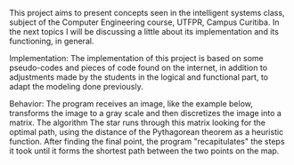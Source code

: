 This project aims to present concepts seen in the intelligent systems class, subject of the Computer Engineering course, UTFPR, Campus Curitiba. In the next topics I will be discussing a little about its implementation and its functioning, in general.

Implementation:
The implementation of this project is based on some pseudo-codes and pieces of code found on the internet, in addition to adjustments made by the students in the logical and functional part, to adapt the modeling done previously.

Behavior:
The program receives an image, like the example below, transforms the image to a gray scale and then discretizes the image into a matrix. The algorithm The star runs through this matrix looking for the optimal path, using the distance of the Pythagorean theorem as a heuristic function. After finding the final point, the program "recapitulates" the steps it took until it forms the shortest path between the two points on the map. 

